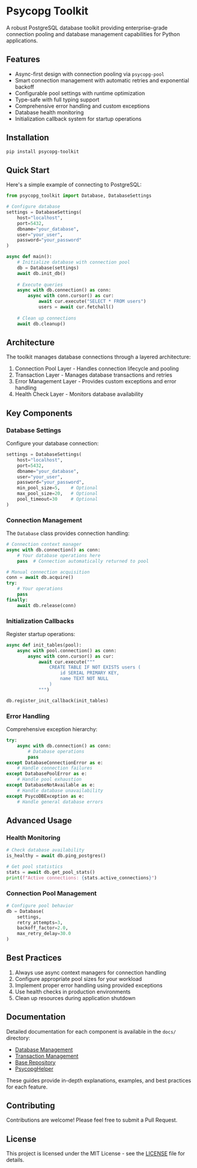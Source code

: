 # Psycopg Toolkit

A robust PostgreSQL database toolkit providing enterprise-grade connection pooling and database management capabilities for Python applications.

## Features

- Async-first design with connection pooling via `psycopg-pool`
- Smart connection management with automatic retries and exponential backoff
- Configurable pool settings with runtime optimization
- Type-safe with full typing support
- Comprehensive error handling and custom exceptions
- Database health monitoring
- Initialization callback system for startup operations

## Installation

```bash
pip install psycopg-toolkit
```

## Quick Start

Here's a simple example of connecting to PostgreSQL:

```python
from psycopg_toolkit import Database, DatabaseSettings

# Configure database
settings = DatabaseSettings(
    host="localhost",
    port=5432,
    dbname="your_database",
    user="your_user",
    password="your_password"
)

async def main():
    # Initialize database with connection pool
    db = Database(settings)
    await db.init_db()
    
    # Execute queries
    async with db.connection() as conn:
        async with conn.cursor() as cur:
            await cur.execute("SELECT * FROM users")
            users = await cur.fetchall()
    
    # Clean up connections
    await db.cleanup()
```

## Architecture

The toolkit manages database connections through a layered architecture:

1. Connection Pool Layer - Handles connection lifecycle and pooling
2. Transaction Layer - Manages database transactions and retries
3. Error Management Layer - Provides custom exceptions and error handling
4. Health Check Layer - Monitors database availability

## Key Components

### Database Settings

Configure your database connection:

```python
settings = DatabaseSettings(
    host="localhost",
    port=5432,
    dbname="your_database",
    user="your_user",
    password="your_password",
    min_pool_size=5,    # Optional
    max_pool_size=20,   # Optional
    pool_timeout=30     # Optional
)
```

### Connection Management

The `Database` class provides connection handling:

```python
# Connection context manager
async with db.connection() as conn:
    # Your database operations here
    pass  # Connection automatically returned to pool

# Manual connection acquisition
conn = await db.acquire()
try:
    # Your operations
    pass
finally:
    await db.release(conn)
```

### Initialization Callbacks

Register startup operations:

```python
async def init_tables(pool):
    async with pool.connection() as conn:
        async with conn.cursor() as cur:
            await cur.execute("""
                CREATE TABLE IF NOT EXISTS users (
                    id SERIAL PRIMARY KEY,
                    name TEXT NOT NULL
                )
            """)

db.register_init_callback(init_tables)
```

### Error Handling

Comprehensive exception hierarchy:

```python
try:
    async with db.connection() as conn:
        # Database operations
        pass
except DatabaseConnectionError as e:
    # Handle connection failures
except DatabasePoolError as e:
    # Handle pool exhaustion
except DatabaseNotAvailable as e:
    # Handle database unavailability
except PsycoDBException as e:
    # Handle general database errors
```

## Advanced Usage

### Health Monitoring

```python
# Check database availability
is_healthy = await db.ping_postgres()

# Get pool statistics
stats = await db.get_pool_stats()
print(f"Active connections: {stats.active_connections}")
```

### Connection Pool Management

```python
# Configure pool behavior
db = Database(
    settings,
    retry_attempts=3,
    backoff_factor=2.0,
    max_retry_delay=30.0
)
```

## Best Practices

1. Always use async context managers for connection handling
2. Configure appropriate pool sizes for your workload
3. Implement proper error handling using provided exceptions
4. Use health checks in production environments
5. Clean up resources during application shutdown

## Documentation

Detailed documentation for each component is available in the `docs/` directory:

- [Database Management](docs/database.md)
- [Transaction Management](docs/transaction_manager.md)
- [Base Repository](docs/base_repository.md)
- [PsycopgHelper](docs/psycopg_helper.md)

These guides provide in-depth explanations, examples, and best practices for each feature.

## Contributing

Contributions are welcome! Please feel free to submit a Pull Request.

## License

This project is licensed under the MIT License - see the [LICENSE](https://github.com/descoped/psycopg-toolkit/blob/master/LICENSE) file for details.
